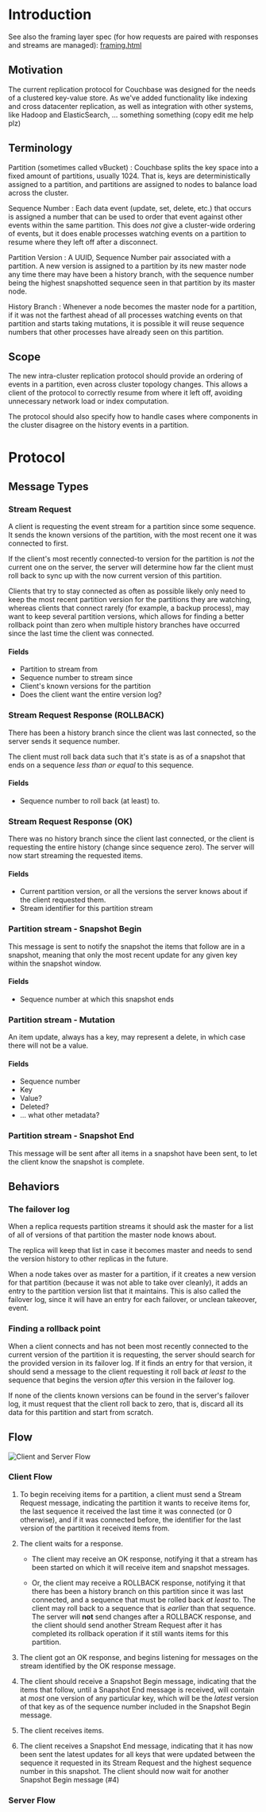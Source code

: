 # Introduction

See also the framing layer spec (for how requests are paired with responses and streams are managed): [framing.html](framing.html)


## Motivation

The current replication protocol for Couchbase was designed for the needs of a clustered key-value store. As we've added functionality like indexing and cross datacenter replication, as well as integration with other systems, like Hadoop and ElasticSearch, ... something something (copy edit me help plz)


## Terminology

Partition (sometimes called vBucket)
:	Couchbase splits the key space into a fixed amount of partitions, usually 1024. That is, keys are deterministically assigned to a partition, and partitions are assigned to nodes to balance load across the cluster.

Sequence Number
:	Each data event (update, set, delete, etc.) that occurs is assigned a number that can be used to order that event against other events within the same partition. This does *not* give a cluster-wide ordering of events, but it does enable processes watching events on a partition to resume where they left off after a disconnect.

Partition Version
:	A UUID, Sequence Number pair associated with a partition. A new version is assigned to a partition by its new master node any time there may have been a history branch, with the sequence number being the highest snapshotted sequence seen in that partition by its master node.

History Branch
:	Whenever a node becomes the master node for a partition, if it was not the farthest ahead of all processes watching events on that partition and starts taking mutations, it is possible it will reuse sequence numbers that other processes have already seen on this partition.


## Scope

The new intra-cluster replication protocol should provide an ordering of events in a partition, even across cluster topology changes. This allows a client of the protocol to correctly resume from where it left off, avoiding unnecessary network load or index computation.

The protocol should also specify how to handle cases where components in the cluster disagree on the history events in a partition.

# Protocol

## Message Types


### Stream Request

A client is requesting the event stream for a partition since some sequence. It sends the known versions of the partition, with the most recent one it was connected to first.

If the client's most recently connected-to version for the partition is *not* the current one on the server, the server will determine how far the client must roll back to sync up with the now current version of this partition.

Clients that try to stay connected as often as possible likely only need to keep the most recent partition version for the partitions they are watching, whereas clients that connect rarely (for example, a backup process), may want to keep several partition versions, which allows for finding a better rollback point than zero when multiple history branches have occurred since the last time the client was connected.


#### Fields

*   Partition to stream from
*   Sequence number to stream since
*   Client's known versions for the partition
*   Does the client want the entire version log?


### Stream Request Response (ROLLBACK)
 
There has been a history branch since the client was last connected, so the server sends it sequence number.

The client must roll back data such that it's state is as of a snapshot that ends on a sequence *less than or equal* to this sequence.


#### Fields

*   Sequence number to roll back (at least) to.


### Stream Request Response (OK)

There was no history branch since the client last connected, or the client is requesting the entire history (change since sequence zero). The server will now start streaming the requested items.


#### Fields

*   Current partition version, or all the versions the server knows
    about if the client requested them.
*   Stream identifier for this partition stream


### Partition stream - Snapshot Begin

This message is sent to notify the snapshot the items that follow are in a snapshot, meaning that only the most recent update for any given key within the snapshot window.


#### Fields

*   Sequence number at which this snapshot ends


### Partition stream - Mutation

An item update, always has a key, may represent a delete, in which case there will not be a value.


#### Fields

*   Sequence number
*   Key
*   Value?
*   Deleted?
*   ... what other metadata?


### Partition stream - Snapshot End

This message will be sent after all items in a snapshot have been sent, to let the client know the snapshot is complete.


## Behaviors


### The failover log

When a replica requests partition streams it should ask the master for a list of all of versions of that partition the master node knows about.

The replica will keep that list in case it becomes master and needs to send the version history to other replicas in the future.

When a node takes over as master for a partition, if it creates a new version for that partition (because it was not able to take over cleanly), it adds an entry to the partition version list that it maintains. This is also called the failover log, since it will have an entry for each failover, or unclean takeover, event.


### Finding a rollback point

When a client connects and has not been most recently connected to the current version of the partition it is requesting, the server should search for the provided version in its failover log. If it finds an entry for that version, it should send a message to the client requesting it roll back *at least to* the sequence that begins the version *after* this version in the failover log.

If none of the clients known versions can be found in the server's failover log, it must request that the client roll back to zero, that is, discard all its data for this partition and start from scratch.


## Flow

![Client and Server Flow](flow0.svg)

### Client Flow

1. To begin receiving items for a partition, a client must send a Stream Request message, indicating the partition it wants to receive items for, the last sequence it received the last time it was connected (or 0 otherwise), and if it was connected before, the identifier for the last version of the partition it received items from.
2. The client waits for a response.
 	
	* The client may receive an OK response, notifying it that a stream has been started on which it will receive item and snapshot messages.
	 
	 * Or, the client may receive a ROLLBACK response, notifying it that there has been a history branch on this partition since it was last connected, and a sequence that must be rolled back *at least* to. The client may roll back to a sequence that is *earlier* than that sequence. The server will **not** send changes after a ROLLBACK response, and the client should send another Stream Request after it has completed its rollback operation if it still wants items for this partition.
3. The client got an OK response, and begins listening for messages on the stream identified by the OK response message.
4. The client should receive a Snapshot Begin message, indicating that the items that follow, until a Snapshot End message is received, will contain at *most* one version of any particular key, which will be the *latest* version of that key as of the sequence number included in the Snapshot Begin message.
5. The client receives items.
6. The client receives a Snapshot End message, indicating that it has now been sent the latest updates for all keys that were updated between the sequence it requested in its Stream Request and the highest sequence number in this snapshot. The client should now wait for another Snapshot Begin message (#4)

### Server Flow



